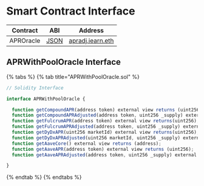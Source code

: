 # Smart Contract Interface

| Contract | ABI | Address |
| -- | -- | -- |
| APROracle | [JSON](https://github.com/iearn-finance/apr-oracle/blob/master/build/contracts/APRWithPoolOracle.json) | [apradj.iearn.eth](https://etherscan.io/address/0xDAe803688cbaa5eB0EA17e1332569F0C235f5A54#code) |

## APRWithPoolOracle Interface

{% tabs %}
{% tab title="APRWithPoolOracle.sol" %}
```javascript
// Solidity Interface

interface APRWithPoolOracle {

  function getCompoundAPR(address token) external view returns (uint256);
  function getCompoundAPRAdjusted(address token, uint256 _supply) external view returns (uint256);
  function getFulcrumAPR(address token) external view returns(uint256);
  function getFulcrumAPRAdjusted(address token, uint256 _supply) external view returns(uint256);
  function getDyDxAPR(uint256 marketId) external view returns(uint256);
  function getDyDxAPRAdjusted(uint256 marketId, uint256 _supply) external view returns(uint256);
  function getAaveCore() external view returns (address);
  function getAaveAPR(address token) external view returns (uint256);
  function getAaveAPRAdjusted(address token, uint256 _supply) external view returns (uint256);

}
```
{% endtab %}
{% endtabs %}
